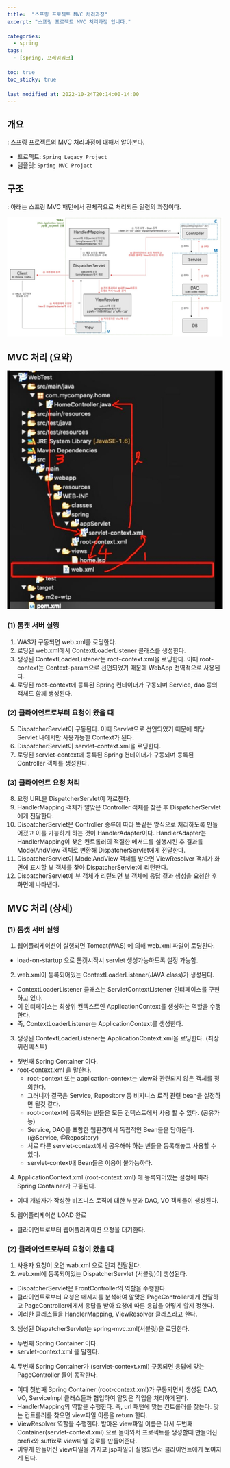 ```yaml
---
title:  "스프링 프로젝트 MVC 처리과정"
excerpt: "스프링 프로젝트 MVC 처리과정 입니다."

categories:
  - spring
tags:
  - [spring, 프레임워크]

toc: true
toc_sticky: true

last_modified_at: 2022-10-24T20:14:00-14:00
---
```


## 개요
: 스프링 프로젝트의 MVC 처리과정에 대해서 알아본다. 

- 프로젝트: `Spring Legacy Project` 
- 템플릿: `Spring MVC Project`

## 구조 
: 아래는 스프링 MVC 패턴에서 전체적으로 처리되든 일련의 과정이다.

![사진2](/assets/images/WebProgramming/Spring/spring_process02.jpg)

## MVC 처리 (요약)
![사진1](/assets/images/WebProgramming/Spring/spring_process01.jpg)

### (1) 톰캣 서버 실행
1. WAS가 구동되면 web.xml를 로딩한다.
2. 로딩된 web.xml에서 ContextLoaderListener 클래스를 생성한다.
3. 생성된 ContextLoaderListener는 root-context.xml을 로딩한다. 이때 root-context는 Context-param으로 선언되었기 때문에 WebApp 전역적으로 사용된다.
4. 로딩된 root-context에 등록된 Spring 컨테이너가 구동되며 Service, dao 등의 객체도 함께 생성된다.

### (2) 클라이언트로부터 요청이 왔을 때
5. DispatcherServlet이 구동된다. 이때 Servlet으로 선언되었기 때문에 해당 Servlet 내에서만 사용가능한 Context가 된다.
6. DispatcherServlet이 servlet-context.xml을 로딩한다.
7. 로딩된 servlet-context에 등록된 Spring 컨테이너가 구동되며 등록된 Controller 객체를 생성한다.

### (3) 클라이언트 요청 처리
8. 요청 URL을 DispatcherServlet이 가로챈다.
9. HandlerMapping 객체가 알맞은 Controller 객체를 찾은 후 DispatcherServlet에게 전달한다.
10. DispatcherServlet은 Controller 종류에 따라 똑같은 방식으로 처리하도록 만들어졌고 이를 가능하게 하는 것이 HandlerAdapter이다. HandlerAdapter는 HandlerMapping이 찾은 컨트롤러의 적절한 메서드를 실행시킨 후 결과를 ModelAndView 객체로 변환해 DispatcherServlet에게 전달한다.
11. DispatcherServlet이 ModelAndView 객체를 받으면 ViewResolver 객체가 화면에 표시할 뷰 객체를 찾아 DispatcherServlet에 리턴한다.
12. DispatcherServlet에 뷰 객체가 리턴되면 뷰 객체에 응답 결과 생성을 요청한 후 화면에 나타낸다.


## MVC 처리 (상세)
### (1) 톰캣 서버 실행
1. 웹어플리케이션이 실행되면 Tomcat(WAS) 에 의해 web.xml 파일이 로딩된다.
  - load-on-startup 으로 톰캣시작시 servlet 생성가능하도록 설정 가능함.

2. web.xml이 등록되어있는 ContextLoaderListener(JAVA class)가 생성된다.
  - ContextLoaderListener 클래스는 ServletContextListener 인터페이스를 구현하고 있다.
  - 이 인터페이스는  최상위 컨텍스트인 ApplicationContext를 생성하는 역할을 수행한다.
  - 즉, ContextLoaderListener는 ApplicationContext를 생성한다.

3. 생성된 ContextLoaderListener는 ApplicationContext.xml을 로딩한다. (최상위컨텍스트)
  - 첫번째 Spring Container 이다.
  - root-context.xml 을 말한다.
    - root-context 또는 application-context는 view와 관련되지 않은 객체를 정의한다.
    - 그러니까 결국은 Service, Repository 등 비지니스 로직 관련 bean을 설정하면 될것 같다.
    - root-context에 등록되는 빈들은 모든 컨텍스트에서 사용 할 수 있다. (공유가능)
    - Service, DAO를 포함한 웹환경에서 독립적인 Bean들을 담아둔다. (@Service, @Repository)
    - 서로 다른 servlet-context에서 공유해야 하는 빈들을 등록해놓고 사용할 수 있다.
    - servlet-context내 Bean들은 이용이 불가능하다.
	
4. ApplicationContext.xml (root-context.xml) 에 등록되어있는 설정에 따라 Spring Container가 구동된다.
- 이때 개발자가 작성한 비즈니스 로직에 대한 부분과 DAO, VO 객체들이 생성된다.
	
5. 웹어플리케이션 LOAD 완료
- 클라이언트로부터 웹어플리케이션 요청을 대기한다.


### (2) 클라이언트로부터 요청이 왔을 때
1. 사용자 요청이 오면 wab.xml 으로 먼저 전달된다.
2. web.xml에 등록되어있는 DispatcherServlet (서블릿)이 생성된다.
  - DispatcherServlet은 FrontController의 역할을 수행한다.
  - 클라이언트로부터 요청은 메세지를 분석하여 알맞은 PageController에게 전달하고 PageController에게서 응답을 받아 요청에 따른 응답을 어떻게 할지 정한다.
  - 이러한 클래스들을 HandlerMapping, ViewResolver 클래스라고 한다.

3. 생성된 DispatcherServlet는 spring-mvc.xml(서블릿)을 로딩한다.
  - 두번째 Spring Container 이다.
  - servlet-context.xml 을 말한다.

4. 두번째 Spring Container가 (servlet-context.xml) 구동되면 응답에 맞는 PageController 들이 동작한다.
  - 이때 첫번째 Spring Container (root-context.xml)가 구동되면서 생성된 DAO, VO, ServiceImpl 클래스들과 협업하여 알맞은 작업을 처리하게된다.
  - HandlerMapping의 역할을 수행한다. 즉, url 패턴에 맞는 컨트롤러를 찾는다. 맞는 컨트롤러를 찾으면 view파일 이름을 return 한다.
  - ViewResolver 역할을 수행한다. 받아온 view파일 이름은 다시 두번째 Container(servlet-context.xml) 으로 돌아와서 프로젝트를 생성할때 만들어진 prefix와 suffix로 view파일 경로를 만들어준다.
  - 이렇게 만들어진 view파일을 가지고 jsp파일이 실행되면서 클라이언트에게 보여지게 된다.

